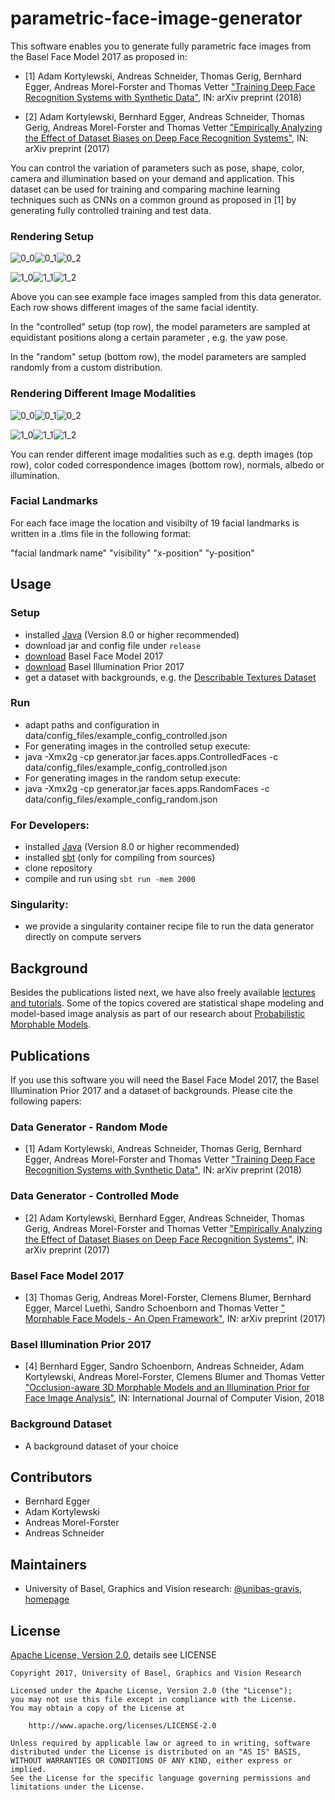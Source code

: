 parametric-face-image-generator
===============================

This software enables you to generate fully parametric face images from the Basel Face Model 2017 as proposed in:

- [1] Adam Kortylewski, Andreas Schneider, Thomas Gerig, Bernhard Egger, Andreas Morel-Forster and Thomas Vetter 
["Training Deep Face Recognition Systems with Synthetic Data"](https://arxiv.org/abs/1802.05891), 
IN: arXiv preprint (2018)


- [2] Adam Kortylewski, Bernhard Egger, Andreas Schneider, Thomas Gerig, Andreas Morel-Forster and Thomas Vetter 
["Empirically Analyzing the Effect of Dataset Biases on Deep Face Recognition Systems"](https://arxiv.org/abs/1712.01619), 
IN: arXiv preprint (2017)

You can control the variation of parameters such as pose, shape, color, camera and illumination based on your demand and application.
This dataset can be used for training and comparing machine learning techniques such as CNNs on a common ground as proposed in [1] by generating fully controlled training and test data.

### Rendering Setup

![0_0](data/example_images/0_0.png)![0_1](data/example_images/0_1.png)![0_2](data/example_images/0_2.png)
 
![1_0](data/example_images/1_0.png)![1_1](data/example_images/1_1.png)![1_2](data/example_images/1_2.png)
 
Above you can see example face images sampled from this data generator. Each row shows different images of the same facial identity.

In the "controlled" setup (top row), the model parameters are sampled at equidistant positions along a certain parameter , e.g. the yaw pose.

In the "random" setup (bottom row), the model parameters are sampled randomly from a custom distribution.

### Rendering Different Image Modalities

![0_0](data/example_images/0_1_depth.png)![0_1](data/example_images/0_2_depth.png)![0_2](data/example_images/0_3_depth.png)

![1_0](data/example_images/0_1_correspondence.png)![1_1](data/example_images/0_2_correspondence.png)![1_2](data/example_images/0_3_correspondence.png)

You can render different image modalities such as e.g. depth images (top row), color coded correspondence images (bottom row), normals, albedo or illumination.

### Facial Landmarks

For each face image the location and visibilty of 19 facial landmarks is written in a .tlms file in the following format:

"facial landmark name" "visibility" "x-position" "y-position"   
 
Usage
-----

### Setup
- installed [Java](http://www.oracle.com/technetwork/java/javase/downloads/index.html) (Version 8.0 or higher recommended)
- download jar and config file under `release`
- [download](http://gravis.dmi.unibas.ch/PMM/) Basel Face Model 2017
- [download](http://gravis.dmi.unibas.ch/PMM/)  Basel Illumination Prior 2017
- get a dataset with backgrounds, e.g. the [Describable Textures Dataset](http://www.robots.ox.ac.uk/~vgg/data/dtd/)

### Run
- adapt paths and configuration in data/config_files/example_config_controlled.json
- For generating images in the controlled setup execute:
 - java -Xmx2g -cp generator.jar faces.apps.ControlledFaces -c data/config_files/example_config_controlled.json
- For generating images in the random setup execute:
 - java -Xmx2g -cp generator.jar faces.apps.RandomFaces -c data/config_files/example_config_random.json

### For Developers:
- installed [Java](http://www.oracle.com/technetwork/java/javase/downloads/index.html) (Version 8.0 or higher recommended)
- installed [sbt](http://www.scala-sbt.org/release/tutorial/Setup.html) (only for compiling from sources)
- clone repository
- compile and run using `sbt run -mem 2000`

### Singularity:
- we provide a singularity container recipe file to run the data generator directly on compute servers

Background
----------
Besides the publications listed next, we have also freely available [lectures and tutorials](http://gravis.dmi.unibas.ch/PMM/lectures/overview/). Some of the topics covered are statistical shape modeling and model-based image analysis as part of our research about [Probabilistic Morphable Models](http://gravis.dmi.unibas.ch/PMM/).

Publications
------------
If you use this software you will need the Basel Face Model 2017, the Basel Illumination Prior 2017 and a dataset of backgrounds. Please cite the following papers:

### Data Generator - Random Mode
- [1] Adam Kortylewski, Andreas Schneider, Thomas Gerig, Bernhard Egger, Andreas Morel-Forster and Thomas Vetter 
["Training Deep Face Recognition Systems with Synthetic Data"](https://arxiv.org/abs/1802.05891), 
IN: arXiv preprint (2018)

### Data Generator - Controlled Mode
- [2] Adam Kortylewski, Bernhard Egger, Andreas Schneider, Thomas Gerig, Andreas Morel-Forster and Thomas Vetter 
["Empirically Analyzing the Effect of Dataset Biases on Deep Face Recognition Systems"](https://arxiv.org/abs/1712.01619), 
IN: arXiv preprint (2017)

### Basel Face Model 2017
- [3] Thomas Gerig, Andreas Morel-Forster, Clemens Blumer, Bernhard Egger, Marcel Luethi, Sandro Schoenborn and Thomas Vetter 
[" Morphable Face Models - An Open Framework"](https://arxiv.org/abs/1709.08398), 
IN: arXiv preprint (2017)

### Basel Illumination Prior 2017
- [4] Bernhard Egger, Sandro Schoenborn, Andreas Schneider, Adam Kortylewski, Andreas Morel-Forster, Clemens Blumer and Thomas Vetter 
["Occlusion-aware 3D Morphable Models and an Illumination Prior for Face Image Analysis"](http://gravis.dmi.unibas.ch/publications/2018/2018_Egger_IJCV.pdf),
IN: International Journal of Computer Vision, 2018 

### Background Dataset
- A background dataset of your choice

Contributors
------------

- Bernhard Egger
- Adam Kortylewski
- Andreas Morel-Forster
- Andreas Schneider

Maintainers
-----------

- University of Basel, Graphics and Vision research: [@unibas-gravis](https://github.com/unibas-gravis), [homepage](http://gravis.cs.unibas.ch)


License
-------

[Apache License, Version 2.0](https://www.apache.org/licenses/LICENSE-2.0), details see LICENSE

    Copyright 2017, University of Basel, Graphics and Vision Research

    Licensed under the Apache License, Version 2.0 (the "License");
    you may not use this file except in compliance with the License.
    You may obtain a copy of the License at

        http://www.apache.org/licenses/LICENSE-2.0

    Unless required by applicable law or agreed to in writing, software
    distributed under the License is distributed on an "AS IS" BASIS,
    WITHOUT WARRANTIES OR CONDITIONS OF ANY KIND, either express or implied.
    See the License for the specific language governing permissions and
    limitations under the License.

